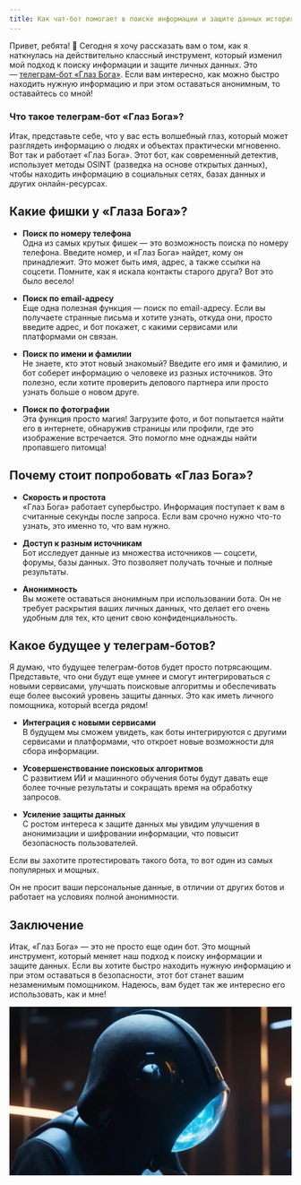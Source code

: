 ```yaml
---
title: Как чат-бот помогает в поиске информации и защите данных история из жизни
---
```


Привет, ребята! 🌟 Сегодня я хочу рассказать вам о том, как я наткнулась на действительно классный инструмент, который изменил мой подход к поиску информации и защите личных данных. Это — [телеграм-бот «Глаз Бога»](https://bit.ly/4e79DH5). Если вам интересно, как можно быстро находить нужную информацию и при этом оставаться анонимным, то оставайтесь со мной!

### Что такое телеграм-бот «Глаз Бога»?

Итак, представьте себе, что у вас есть волшебный глаз, который может разглядеть информацию о людях и объектах практически мгновенно. Вот так и работает «Глаз Бога». Этот бот, как современный детектив, использует методы OSINT (разведка на основе открытых данных), чтобы находить информацию в социальных сетях, базах данных и других онлайн-ресурсах.

## Какие фишки у «Глаза Бога»?

- **Поиск по номеру телефона**  
    Одна из самых крутых фишек — это возможность поиска по номеру телефона. Введите номер, и «Глаз Бога» найдет, кому он принадлежит. Это может быть имя, адрес, а также ссылки на соцсети. Помните, как я искала контакты старого друга? Вот это было весело!
    
- **Поиск по email-адресу**  
    Еще одна полезная функция — поиск по email-адресу. Если вы получаете странные письма и хотите узнать, откуда они, просто введите адрес, и бот покажет, с какими сервисами или платформами он связан.
    
- **Поиск по имени и фамилии**  
    Не знаете, кто этот новый знакомый? Введите его имя и фамилию, и бот соберет информацию о человеке из разных источников. Это полезно, если хотите проверить делового партнера или просто узнать больше о новом друге.
    
- **Поиск по фотографии**  
    Эта функция просто магия! Загрузите фото, и бот попытается найти его в интернете, обнаружив страницы или профили, где это изображение встречается. Это помогло мне однажды найти пропавшего питомца!
    

## Почему стоит попробовать «Глаз Бога»?

- **Скорость и простота**  
    «Глаз Бога» работает супербыстро. Информация поступает к вам в считанные секунды после запроса. Если вам срочно нужно что-то узнать, это именно то, что вам нужно.
    
- **Доступ к разным источникам**  
    Бот исследует данные из множества источников — соцсети, форумы, базы данных. Это позволяет получать точные и полные результаты.
    
- **Анонимность**  
    Вы можете оставаться анонимным при использовании бота. Он не требует раскрытия ваших личных данных, что делает его очень удобным для тех, кто ценит свою конфиденциальность.
    

## Какое будущее у телеграм-ботов?

Я думаю, что будущее телеграм-ботов будет просто потрясающим. Представьте, что они будут еще умнее и смогут интегрироваться с новыми сервисами, улучшать поисковые алгоритмы и обеспечивать еще более высокий уровень защиты данных. Это как иметь личного помощника, который всегда рядом!

- **Интеграция с новыми сервисами**  
    В будущем мы сможем увидеть, как боты интегрируются с другими сервисами и платформами, что откроет новые возможности для сбора информации.
    
- **Усовершенствование поисковых алгоритмов**  
    С развитием ИИ и машинного обучения боты будут давать еще более точные результаты и сокращать время на обработку запросов.
    
- **Усиление защиты данных**  
    С ростом интереса к защите данных мы увидим улучшения в анонимизации и шифровании информации, что повысит безопасность пользователей.  
    

Если вы захотите протестировать такого бота, то вот один из самых популярных и мощных.

Он не просит ваши персональные данные, в отличии от других ботов и работает на условиях полной анонимности.

## Заключение

Итак, «Глаз Бога» — это не просто еще один бот. Это мощный инструмент, который меняет наш подход к поиску информации и защите данных. Если вы хотите быстро находить нужную информацию и при этом оставаться в безопасности, этот бот станет вашим незаменимым помощником. Надеюсь, вам будет так же интересно его использовать, как и мне!

![](/images/glaz3.webp)
